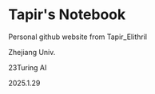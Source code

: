 # Tapir's Notebook

Personal github website from Tapir_Elithril

Zhejiang Univ.

23Turing AI 

2025.1.29
